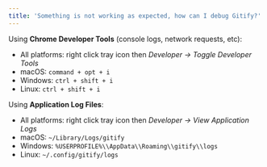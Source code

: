 ```yaml
---
title: 'Something is not working as expected, how can I debug Gitify?'
---
```

Using **Chrome Developer Tools** (console logs, network requests, etc):
- All platforms: right click tray icon then _Developer → Toggle Developer Tools_
- macOS: `command + opt + i`
- Windows: `ctrl + shift + i`
- Linux: `ctrl + shift + i`

Using **Application Log Files**:
- All platforms: right click tray icon then _Developer → View Application Logs_
- macOS: `~/Library/Logs/gitify`
- Windows: `%USERPROFILE%\\AppData\\Roaming\\gitify\\logs`
- Linux: `~/.config/gitify/logs`